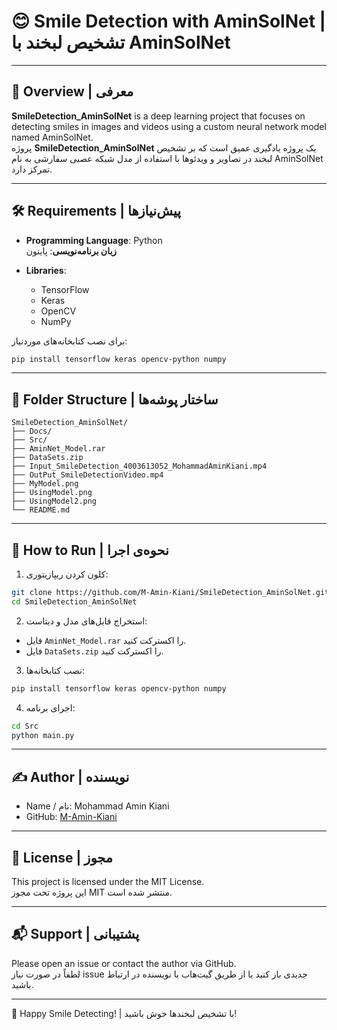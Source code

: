 
# 😊 Smile Detection with AminSolNet | تشخیص لبخند با AminSolNet

---

## 📌 Overview | معرفی

**SmileDetection_AminSolNet** is a deep learning project that focuses on detecting smiles in images and videos using a custom neural network model named AminSolNet.  
پروژه **SmileDetection_AminSolNet** یک پروژه یادگیری عمیق است که بر تشخیص لبخند در تصاویر و ویدئوها با استفاده از مدل شبکه عصبی سفارشی به نام AminSolNet تمرکز دارد.

---

## 🛠️ Requirements | پیش‌نیازها

- **Programming Language**: Python  
  **زبان برنامه‌نویسی**: پایتون

- **Libraries**:  
  - TensorFlow  
  - Keras  
  - OpenCV  
  - NumPy  

برای نصب کتابخانه‌های موردنیاز:

```bash
pip install tensorflow keras opencv-python numpy
```

---

## 📂 Folder Structure | ساختار پوشه‌ها

```
SmileDetection_AminSolNet/
├── Docs/
├── Src/
├── AminNet_Model.rar
├── DataSets.zip
├── Input_SmileDetection_4003613052_MohammadAminKiani.mp4
├── OutPut_SmileDetectionVideo.mp4
├── MyModel.png
├── UsingModel.png
├── UsingModel2.png
└── README.md
```

---

## 🚀 How to Run | نحوه‌ی اجرا

1. کلون کردن ریپازیتوری:

```bash
git clone https://github.com/M-Amin-Kiani/SmileDetection_AminSolNet.git
cd SmileDetection_AminSolNet
```

2. استخراج فایل‌های مدل و دیتاست:

- فایل `AminNet_Model.rar` را اکسترکت کنید.
- فایل `DataSets.zip` را اکسترکت کنید.

3. نصب کتابخانه‌ها:

```bash
pip install tensorflow keras opencv-python numpy
```

4. اجرای برنامه:

```bash
cd Src
python main.py
```

---

## ✍️ Author | نویسنده

- Name / نام: Mohammad Amin Kiani  
- GitHub: [M-Amin-Kiani](https://github.com/M-Amin-Kiani)

---

## 📄 License | مجوز

This project is licensed under the MIT License.  
این پروژه تحت مجوز MIT منتشر شده است.

---

## 📬 Support | پشتیبانی

Please open an issue or contact the author via GitHub.  
لطفاً در صورت نیاز issue جدیدی باز کنید یا از طریق گیت‌هاب با نویسنده در ارتباط باشید.

---

🎉 Happy Smile Detecting! | با تشخیص لبخندها خوش باشید!
